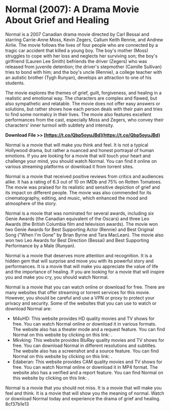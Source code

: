 
 
# Normal (2007): A Drama Movie About Grief and Healing
 
Normal is a 2007 Canadian drama movie directed by Carl Bessai and starring Carrie-Anne Moss, Kevin Zegers, Callum Keith Rennie, and Andrew Airlie. The movie follows the lives of four people who are connected by a tragic car accident that killed a young boy. The boy's mother (Moss) struggles to cope with her loss and neglects her surviving son; the boy's girlfriend (Lauren Lee Smith) befriends the driver (Zegers) who was released from juvenile detention; the driver's stepmother (Camille Sullivan) tries to bond with him; and the boy's uncle (Rennie), a college teacher with an autistic brother (Tygh Runyan), develops an attraction to one of his students.
 
The movie explores the themes of grief, guilt, forgiveness, and healing in a realistic and emotional way. The characters are complex and flawed, but also sympathetic and relatable. The movie does not offer easy answers or solutions, but rather shows how each person deals with their pain and tries to find some normalcy in their lives. The movie also features excellent performances from the cast, especially Moss and Zegers, who convey their characters' inner turmoil with subtlety and intensity.
 
**Download File >> [https://t.co/Qbp5oyuJBd](https://t.co/Qbp5oyuJBd)**


 
Normal is a movie that will make you think and feel. It is not a typical Hollywood drama, but rather a nuanced and honest portrayal of human emotions. If you are looking for a movie that will touch your heart and challenge your mind, you should watch Normal. You can find it online on various streaming platforms or download it from torrent sites.
  
Normal is a movie that received positive reviews from critics and audiences alike. It has a rating of 6.3 out of 10 on IMDb and 75% on Rotten Tomatoes. The movie was praised for its realistic and sensitive depiction of grief and its impact on different people. The movie was also commended for its cinematography, editing, and music, which enhanced the mood and atmosphere of the story.
 
Normal is a movie that was nominated for several awards, including six Genie Awards (the Canadian equivalent of the Oscars) and three Leo Awards (the British Columbia film and television awards). The movie won two Genie Awards for Best Supporting Actor (Rennie) and Best Original Song ("When I'm Gone" by Brian Byrne and Tara MacLean). The movie also won two Leo Awards for Best Direction (Bessai) and Best Supporting Performance by a Male (Runyan).
 
Normal is a movie that deserves more attention and recognition. It is a hidden gem that will surprise and move you with its powerful story and performances. It is a movie that will make you appreciate the value of life and the importance of healing. If you are looking for a movie that will inspire you and make you cry, you should watch Normal.
  
Normal is a movie that you can watch online or download for free. There are many websites that offer streaming or torrent services for this movie. However, you should be careful and use a VPN or proxy to protect your privacy and security. Some of the websites that you can use to watch or download Normal are:
 
- M4uHD: This website provides HD quality movies and TV shows for free. You can watch Normal online or download it in various formats. The website also has a theater mode and a request feature. You can find Normal on this website by clicking on this link: .
- Mkvking: This website provides BluRay quality movies and TV shows for free. You can download Normal in different resolutions and subtitles. The website also has a screenshot and a source feature. You can find Normal on this website by clicking on this link: .
- Edaberan: This website provides CAM quality movies and TV shows for free. You can watch Normal online or download it in MP4 format. The website also has a verified and a report feature. You can find Normal on this website by clicking on this link: .

Normal is a movie that you should not miss. It is a movie that will make you feel and think. It is a movie that will show you the meaning of normal. Watch or download Normal today and experience the drama of grief and healing.
 8cf37b1e13
 
